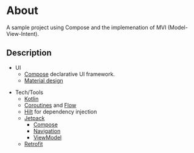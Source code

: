 # About

A sample project using Compose and the implemenation of MVI (Model-View-Intent).

## Description

* UI
    - [Compose](https://developer.android.com/jetpack/compose) declarative UI framework.
    - [Material design](https://material.io/design)

- Tech/Tools
    -  [Kotlin](https://kotlinlang.org/)
    - [Coroutines](https://kotlinlang.org/docs/reference/coroutines-overview.html) and [Flow](https://developer.android.com/kotlin/flow)
    - [Hilt](https://developer.android.com/training/dependency-injection/hilt-android) for dependency injection
    - [Jetpack](https://developer.android.com/jetpack)
        - [Compose](https://developer.android.com/jetpack/compose)
        - [Navigation](https://developer.android.com/topic/libraries/architecture/navigation/)
        - [ViewModel](https://developer.android.com/topic/libraries/architecture/viewmodel)
    - [Retrofit](https://square.github.io/retrofit/)
